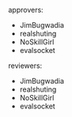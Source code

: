 approvers:
- JimBugwadia
- realshuting
- NoSkillGirl
- evalsocket

reviewers:
- JimBugwadia
- realshuting
- NoSkillGirl
- evalsocket
